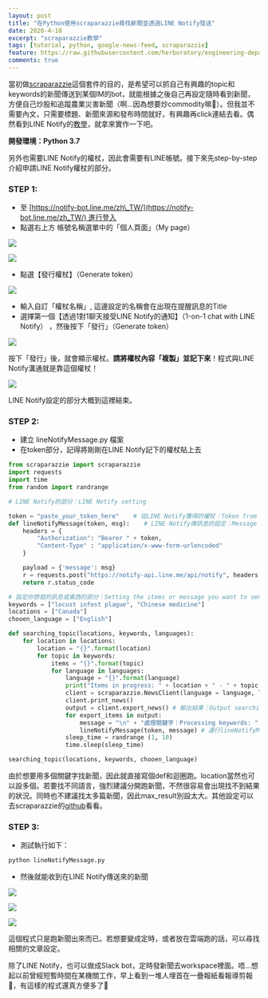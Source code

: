 ```yaml
---
layout: post
title: "在Python使用scraparazzie尋找新聞並透過LINE Notify發送"
date: 2020-4-18
excerpt: "scraparazzie教學"
tags: [tutorial, python, google-news-feed, scraparazzie]
feature: https://raw.githubusercontent.com/herboratory/engineering-department/master/assets/img/AF592C18-5CBF-4C50-B5AC-866209F9E304.jpeg
comments: true
---
```


當初做[scraparazzie](https://herboratory.github.io/engineering-department/scraparazzie-release/)這個套件的目的，是希望可以抓自己有興趣的topic和keywords的新聞傳送到某個IM的bot，就能根據之後自己再設定隨時看到新聞，方便自己炒股和追蹤農業災害新聞（啊...因為想要炒commodity嘛🤫）。但我並不需要內文，只需要標題、新聞來源和發布時間就好，有興趣再click連結去看。偶然看到LINE Notify的[教學](https://bustlec.github.io/note/2018/07/10/line-notify-using-python/)，就拿來實作一下吧。

**開發環境：Python 3.7**

另外也需要LINE Notify的權杖，因此會需要有LINE帳號。接下來先step-by-step介紹申請LINE Notify權杖的部分。

### STEP 1:

- 至 [https://notify-bot.line.me/zh\_TW/](https://notify-bot.line.me/zh_TW/) 進行登入
- 點選右上方 帳號名稱選單中的「個人頁面」（My page）

![](https://raw.githubusercontent.com/herboratory/engineering-department/master/assets/img/Screenshot-2020-04-18-at-11.08.42-1024x597.png)

![](https://raw.githubusercontent.com/herboratory/engineering-department/master/assets/img/Screenshot-2020-04-18-at-11.10.52-1-1024x590.png)

- 點選【發行權杖】（Generate token）

![](https://raw.githubusercontent.com/herboratory/engineering-department/master/assets/img/Screenshot-2020-04-18-at-11.11.40-1024x593.png)

- 輸入自訂「權杖名稱」, 這邊設定的名稱會在出現在提醒訊息的Title
- 選擇第一個【透過1對1聊天接受LINE Notify的通知】（1-on-1 chat with LINE Notify） ，然後按下「發行」（Generate token）

![](https://raw.githubusercontent.com/herboratory/engineering-department/master/assets/img/Screenshot-2020-04-18-at-11.14.03-1024x593.png)

按下「發行」後，就會顯示權杖。**請將權杖內容「複製」並記下來**！程式與LINE Notify溝通就是靠這個權杖！

![](https://raw.githubusercontent.com/herboratory/engineering-department/master/assets/img/Screenshot-2020-04-18-at-11.15.33-1024x593.png)

LINE Notify設定的部分大概到這裡結束。

### STEP 2:

- 建立 lineNotifyMessage.py 檔案
- 在token部分，記得將剛剛在LINE Notify記下的權杖貼上去

```python
from scraparazzie import scraparazzie
import requests
import time
from random import randrange

# LINE Notify的部分｜LINE Notify setting

token = "paste_your_token_here"    # 從LINE Notify獲得的權杖｜Token from LINE Notify
def lineNotifyMessage(token, msg):    # LINE Notify傳訊息的設定｜Message sending setting of LINE Notify
    headers = {
        "Authorization": "Bearer " + token, 
        "Content-Type" : "application/x-www-form-urlencoded"
    }

    payload = {'message': msg}
    r = requests.post("https://notify-api.line.me/api/notify", headers = headers, params = payload)
    return r.status_code

# 設定你想發的訊息或東西的部分｜Setting the items or message you want to send
keywords = ["locust infest plague", "Chinese medicine"]
locations = ["Canada"]
chooen_language = ["English"]

def searching_topic(locations, keywords, languages):
    for location in locations:
        location = "{}".format(location)
        for topic in keywords:
            items = "{}".format(topic)
            for language in languages:
                language = "{}".format(language)
                print("Items in progress: " + location + " - " + topic + " - " + language)
                client = scraparazzie.NewsClient(language = language, location = location, query = items, max_results = 1) # 利用scraparazie尋找詢問的關鍵字｜Searching the keywords through scraparazzie
                client.print_news()
                output = client.export_news() # 輸出結果｜Output searching result
                for export_items in output:
                    message = "\n" + "處理關鍵字｜Processing keywords: " + items + "\n" + "標題｜Title: " + export_items['title'] + "\n" + "新聞來源｜Source: " + export_items['source'] + "\n" + "連結｜Link: " + export_items['link'] + "\n" + "發布時間｜Publish date: " + export_items['publish_date']
                    lineNotifyMessage(token, message) # 運行lineNotifyMessage()｜Run lineNotifyMessage()
                sleep_time = randrange (1, 10)
                time.sleep(sleep_time)

searching_topic(locations, keywords, chooen_language)
```

由於想要用多個關鍵字找新聞，因此就直接寫個def和迴圈跑。location當然也可以設多個。若要找不同語言，強烈建議分開跑新聞，不然很容易會出現找不到結果的狀況。同時也不建議找太多篇新聞，因此max\_result別設太大。其他設定可以去scraparazzie的[github](https://github.com/herboratory/scraparazzie)看看。

### STEP 3:

- 測試執行如下：

```python
python lineNotifyMessage.py
```

- 然後就能收到在LINE Notify傳送來的新聞

![](https://raw.githubusercontent.com/herboratory/engineering-department/master/assets/img/WhatsApp-Image-2020-04-18-at-17.05.08-576x1024.jpeg)

![](https://raw.githubusercontent.com/herboratory/engineering-department/master/assets/img/WhatsApp-Image-2020-04-18-at-17.04.36-576x1024.jpeg)

![](https://raw.githubusercontent.com/herboratory/engineering-department/master/assets/img/WhatsApp-Image-2020-04-18-at-17.04.37-576x1024.jpeg)

這個程式只是跑新聞出來而已。若想要變成定時，或者放在雲端跑的話，可以尋找相關的文章設定。

除了LINE Notify，也可以做成Slack bot，定時發新聞去workspace裡面。唔...想起以前曾經短暫時間在某機關工作，早上看到一堆人埋首在一疊報紙看報導剪報🤭，有這樣的程式還真方便多了😬
